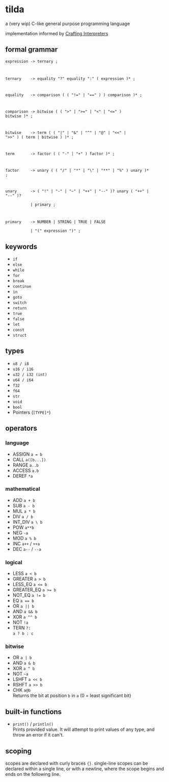 # tilda
a (very wip) C-like general purpose programming language

implementation informed by [Crafting Interpreters](https://craftinginterpreters.com/)

## formal grammar
<code>expression&nbsp;-> ternary ;

ternary&nbsp;&nbsp;&nbsp;&nbsp;-> equality "?" equality ":" ( expression )* ;

equality&nbsp;&nbsp;&nbsp;-> comparison ( ( "!=" | "==" ) ) comparison )* ;

comparison -> bitwise ( ( ">" | ">=" | "<" | "<=" ) bitwise )* ;

bitwise&nbsp;&nbsp;&nbsp;&nbsp;-> term ( ( "|" | "&" | "^" | "@" | "<<" | ">>" ) ( term | bitwise ) )* ;

term&nbsp;&nbsp;&nbsp;&nbsp;&nbsp;&nbsp;&nbsp;-> factor ( ( "-" | "+" ) factor )* ;

factor&nbsp;&nbsp;&nbsp;&nbsp;&nbsp;-> unary ( ( "/" | "\*" | "\\" | "**" | "%" ) unary )\* ;

unary&nbsp;&nbsp;&nbsp;&nbsp;&nbsp;&nbsp;-> ( "!" | "-" | "~" | "++" | "--" )? unary ( "++" | "--" )?  
&nbsp;&nbsp;&nbsp;&nbsp;&nbsp;&nbsp;&nbsp;&nbsp;&nbsp;&nbsp;&nbsp;| primary ;

primary&nbsp;&nbsp;&nbsp;&nbsp;-> NUMBER | STRING | TRUE | FALSE  
&nbsp;&nbsp;&nbsp;&nbsp;&nbsp;&nbsp;&nbsp;&nbsp;&nbsp;&nbsp;&nbsp;| "(" expression ")" ;</code>

## keywords
- `if`
- `else`
- `while`
- `for`
- `break`
- `continue`
- `in`
- `goto`
- `switch`
- `return`
- `true`
- `false`
- `let`
- `const`
- `struct`

## types
- `u8 / i8`
- `u16 / i16`
- `u32 / i32 (int)`
- `u64 / i64`
- `f32`
- `f64`
- `str`
- `void`
- `bool`
- Pointers (`[TYPE]*`)

## operators
### language
- ASSIGN `a = b`
- CALL `a([b...])`
- RANGE `a..b`
- ACCESS `a.b`
- DEREF `*a`
### mathematical
- ADD `a + b`
- SUB `a - b`
- MUL `a * b`
- DIV `a / b`
- INT_DIV `a \ b`
- POW `a**b`
- NEG `-a`
- MOD `a % b`
- INC `a++` / `++a`
- DEC `a--` / `--a`
### logical
- LESS `a < b`
- GREATER `a > b`
- LESS_EQ `a <= b`
- GREATER_EQ `a >= b`
- NOT_EQ `a != b`
- EQ `a == b`
- OR `a || b`
- AND `a && b`
- XOR `a ^^ b`
- NOT `!a`  
- TERN `?:`  
  `a ? b : c`
### bitwise
- OR  `a | b`
- AND `a & b`
- XOR `a ^ b`
- NOT `~a`
- LSHFT `a << b`
- RSHFT `a >> b`
- CHK `a@b`  
  Returns the bit at position `b` in `a` (0 = least significant bit)

## built-in functions
- `print()` / `println()`  
  Prints provided value. It will attempt to print values of any type, and throw an error if it can't.

## scoping
scopes are declared with curly braces `{}`. single-line scopes can be declared within a single line, or with a newline, where the scope begins and ends on the following line.